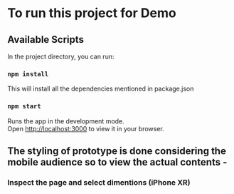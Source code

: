 # To run this project for Demo

## Available Scripts

In the project directory, you can run:

### `npm install` 

This will install all the dependencies mentioned in package.json

### `npm start`

Runs the app in the development mode.\
Open [http://localhost:3000](http://localhost:3000) to view it in your browser.

## The styling of prototype is done considering the mobile audience so to view the actual contents - 
### Inspect the page and select dimentions (iPhone XR)
